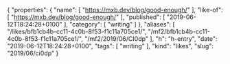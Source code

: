{
  "properties": {
    "name": [
      "https://mxb.dev/blog/good-enough/"
    ],
    "like-of": [
      "https://mxb.dev/blog/good-enough/"
    ],
    "published": [
      "2019-06-12T18:24:28+0100"
    ],
    "category": [
      "writing"
    ]
  },
  "aliases": [
    "/likes/bfb1cb4b-cc11-4c0b-8f53-f1c11a705ce1/",
    "/mf2/bfb1cb4b-cc11-4c0b-8f53-f1c11a705ce1/",
    "/mf2/2019/06/CI0dp"
  ],
  "h": "h-entry",
  "date": "2019-06-12T18:24:28+0100",
  "tags": [
    "writing"
  ],
  "kind": "likes",
  "slug": "2019/06/ci0dp"
}
